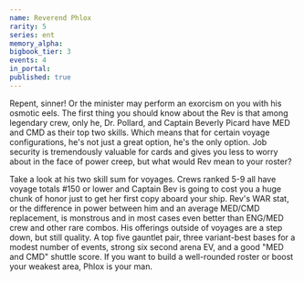 ```yaml
---
name: Reverend Phlox
rarity: 5
series: ent
memory_alpha:
bigbook_tier: 3
events: 4
in_portal:
published: true
---
```


Repent, sinner! Or the minister may perform an exorcism on you with his osmotic eels. The first thing you should know about the Rev is that among legendary crew, only he, Dr. Pollard, and Captain Beverly Picard have MED and CMD as their top two skills. Which means that for certain voyage configurations, he's not just a great option, he's the only option. Job security is tremendously valuable for cards and gives you less to worry about in the face of power creep, but what would Rev mean to your roster?

Take a look at his two skill sum for voyages. Crews ranked 5-9 all have voyage totals #150 or lower and Captain Bev is going to cost you a huge chunk of honor just to get her first copy aboard your ship. Rev's WAR stat, or the difference in power between him and an average MED/CMD replacement, is monstrous and in most cases even better than ENG/MED crew and other rare combos. His offerings outside of voyages are a step down, but still quality. A top five gauntlet pair, three variant-best bases for a modest number of events, strong six second arena EV, and a good "MED and CMD" shuttle score. If you want to build a well-rounded roster or boost your weakest area, Phlox is your man.
